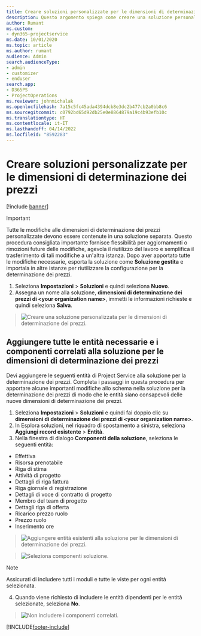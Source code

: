 ```yaml
---
title: Creare soluzioni personalizzate per le dimensioni di determinazione dei prezzi
description: Questo argomento spiega come creare una soluzione personalizzata quando si creano dimensioni di determinazione dei prezzi personalizzate.
author: Rumant
ms.custom:
- dyn365-projectservice
ms.date: 10/01/2020
ms.topic: article
ms.author: rumant
audience: Admin
search.audienceType:
- admin
- customizer
- enduser
search.app:
- D365PS
- ProjectOperations
ms.reviewer: johnmichalak
ms.openlocfilehash: 7a15c5fc45ada4394dcb8e3dc2b477cb2a0bb8c6
ms.sourcegitcommit: c0792bd65d92db25e0e8864879a19c4b93efb10c
ms.translationtype: HT
ms.contentlocale: it-IT
ms.lasthandoff: 04/14/2022
ms.locfileid: "8592283"
---
```

# <a name="create-custom-solutions-for-pricing-dimensions"></a>Creare soluzioni personalizzate per le dimensioni di determinazione dei prezzi

[!include [banner](../includes/psa-now-project-operations.md)]

> [!IMPORTANT]
> Tutte le modifiche alle dimensioni di determinazione dei prezzi personalizzate devono essere contenute in una soluzione separata. Questo procedura consigliata importante fornisce flessibilità per aggiornamenti o rimozioni future delle modifiche, agevola il riutilizzo del lavoro e semplifica il trasferimento di tali modifiche a un'altra istanza. Dopo aver apportato tutte le modifiche necessarie, esporta la soluzione come **Soluzione gestita** e importala in altre istanze per riutilizzare la configurazione per la determinazione dei prezzi.

1. Seleziona **Impostazioni** > **Soluzioni** e quindi seleziona **Nuovo**. 
2. Assegna un nome alla soluzione, **dimensioni di determinazione dei prezzi di \<your organization name>**, immetti le informazioni richieste e quindi seleziona **Salva**.

> ![Creare una soluzione personalizzata per le dimensioni di determinazione dei prezzi.](media/Creation-of-custom-pricing-dimension-solution.PNG)
  
## <a name="add-all-required-entities-and-related-components-to-the-pricing-dimension-solution"></a>Aggiungere tutte le entità necessarie e i componenti correlati alla soluzione per le dimensioni di determinazione dei prezzi
Devi aggiungere le seguenti entità di Project Service alla soluzione per la determinazione dei prezzi. Completa i passaggi in questa procedura per apportare alcune importanti modifiche allo schema nella soluzione per la determinazione dei prezzi di modo che le entità siano consapevoli delle nuove dimensioni di determinazione dei prezzi.

1. Seleziona **Impostazioni** > **Soluzioni** e quindi fai doppio clic su **dimensioni di determinazione dei prezzi di \<your organization name>**. 
2. In Esplora soluzioni, nel riquadro di spostamento a sinistra, seleziona **Aggiungi record esistente** > **Entità**.
3. Nella finestra di dialogo **Componenti della soluzione**, seleziona le seguenti entità:

- Effettiva
- Risorsa prenotabile
- Riga di stima
- Attività di progetto
- Dettagli di riga fattura
- Riga giornale di registrazione
- Dettagli di voce di contratto di progetto
- Membro del team di progetto
- Dettagli riga di offerta
- Ricarico prezzo ruolo
- Prezzo ruolo 
- Inserimento ore 

> ![Aggiungere entità esistenti alla soluzione per le dimensioni di determinazione dei prezzi.](media/Existing-entities-to-PD-solution.png)

> ![Seleziona componenti soluzione.](media/Dimension-Components.png)

> [!NOTE]
> Assicurati di includere tutti i moduli e tutte le viste per ogni entità selezionata.

4. Quando viene richiesto di includere le entità dipendenti per le entità selezionate, seleziona **No**.

> ![Non includere i componenti correlati.](media/Do-not-include-required.png)




[!INCLUDE[footer-include](../includes/footer-banner.md)]
